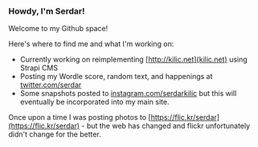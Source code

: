 ### Howdy, I'm Serdar!

Welcome to my Github space! 

Here's where to find me and what I'm working on:

- Currently working on reimplementing [http://kilic.net](kilic.net) using Strapi CMS
- Posting my Wordle score, random text, and happenings at [twitter.com/serdar](twitter.com/serdar)
- Some snapshots posted to [instagram.com/serdarkilic](instagram.com/serdarkilic) but this will eventually be incorporated into my main site.

Once upon a time I was posting photos to [https://flic.kr/serdar](https://flic.kr/serdar) - but the web has changed and flickr unfortunately didn't change for the better.
